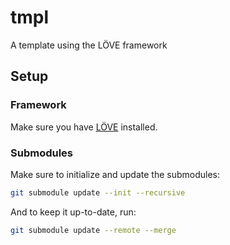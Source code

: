 # tmpl

A template using the LÖVE framework

## Setup

### Framework

Make sure you have [LÖVE](https://love2d.org/) installed.

### Submodules

Make sure to initialize and update the submodules:

```bash
git submodule update --init --recursive
```

And to keep it up-to-date, run:

```bash
git submodule update --remote --merge
```
